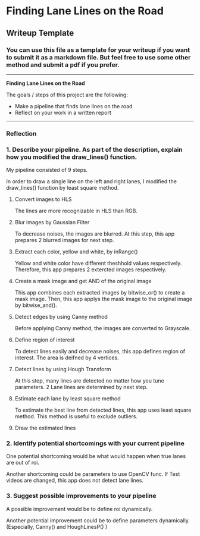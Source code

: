 # **Finding Lane Lines on the Road** 

## Writeup Template

### You can use this file as a template for your writeup if you want to submit it as a markdown file. But feel free to use some other method and submit a pdf if you prefer.

---

**Finding Lane Lines on the Road**

The goals / steps of this project are the following:
* Make a pipeline that finds lane lines on the road
* Reflect on your work in a written report


[//]: # (Image References)

[image1]: ./examples/grayscale.jpg "Grayscale"

---

### Reflection

### 1. Describe your pipeline. As part of the description, explain how you modified the draw_lines() function.

My pipeline consisted of 9 steps. 

In order to draw a single line on the left and right lanes, I modified the draw_lines() function by least square method.

1. Convert images to HLS

    The lines are more recognizable in HLS than RGB.

2. Blur images by Gaussian Filter

    To decrease noises, the images are blurred.
    At this step, this app prepares 2 blurred images for next step.

3. Extract each color, yellow and white, by inRange()

    Yellow and white color have different theshhold values respectively.
    Therefore, this app prepares 2 extercted images respectively.

4. Create a mask image and get AND of the original image

    This app combines each extracted images by bitwise_or() to create a mask image.
    Then, this app applys the mask image to the original image by bitwise_and().

5. Detect edges by using Canny method

    Before applying Canny method, the images are converted to Grayscale.

6. Define region of interest

    To detect lines easily and decrease noises, this app defines region of interest.
    The area is deifned by 4 vertices.

7. Detect lines by using Hough Transform

    At this step, many lines are detected no matter how you tune parameters.
    2 Lane lines are determined by next step.

8. Estimate each lane by least square method

    To estimate the best line from detected lines, this app uses least square method.
    This method is useful to exclude outliers.

9. Draw the estimated lines

### 2. Identify potential shortcomings with your current pipeline


One potential shortcoming would be what would happen when true lanes are out of roi.

Another shortcoming could be parameters to use OpenCV func. 
If Test videos are changed, this app does not detect lane lines.


### 3. Suggest possible improvements to your pipeline

A possible improvement would be to define roi dynamically.

Another potential improvement could be to define parameters dynamically.
(Especially, Canny() and HoughLinesP() )
